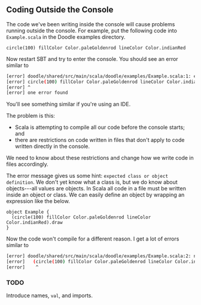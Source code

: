 ## Coding Outside the Console

The code we've been writing inside the console will cause problems running outside the console. For example, put the following code into `Example.scala` in the Doodle examples directory. 

```tut:silent
circle(100) fillColor Color.paleGoldenrod lineColor Color.indianRed
```

Now restart SBT and try to enter the console. You should see an error similar to

```bash
[error] doodle/shared/src/main/scala/doodle/examples/Example.scala:1: expected class or object definition
[error] circle(100) fillColor Color.paleGoldenrod lineColor Color.indianRed
[error] ^
[error] one error found
```

You'll see something similar if you're using an IDE.

The problem is this:

- Scala is attempting to compile all our code before the console starts; and
- there are restrictions on code written in files that don't apply to code written directly in the console.

We need to know about these restrictions and change how we write code in files accordingly.

The error message gives us some hint: `expected class or object definition`. We don't yet know what a class is, but we do know about objects---all values are objects. In Scala all code in a file must be written inside an object or class. We can easily define an object by wrapping an expression like the below.

```tut:book
object Example {
  (circle(100) fillColor Color.paleGoldenrod lineColor Color.indianRed).draw
}
```

Now the code won't compile for a different reason. I get a lot of errors similar to

```bash
[error] doodle/shared/src/main/scala/doodle/examples/Example.scala:2: not found: value circle
[error]   (circle(100) fillColor Color.paleGoldenrod lineColor Color.indianRed).draw
[error]    ^
```

### TODO

Introduce names, `val`, and imports.
